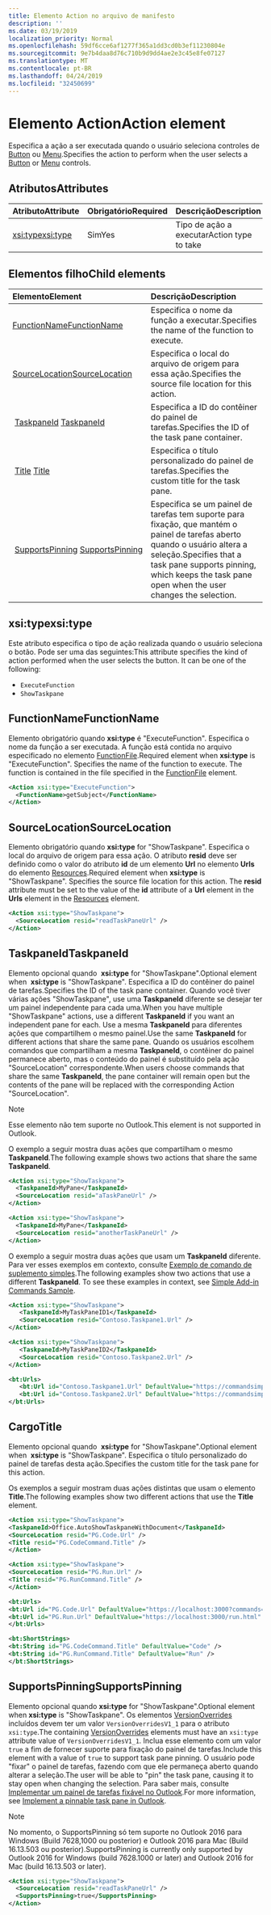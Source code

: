 ```yaml
---
title: Elemento Action no arquivo de manifesto
description: ''
ms.date: 03/19/2019
localization_priority: Normal
ms.openlocfilehash: 59df6cce6af1277f365a1dd3cd0b3ef11230804e
ms.sourcegitcommit: 9e7b4daa8d76c710b9d9dd4ae2e3c45e8fe07127
ms.translationtype: MT
ms.contentlocale: pt-BR
ms.lasthandoff: 04/24/2019
ms.locfileid: "32450699"
---
```

# <a name="action-element"></a><span data-ttu-id="db600-102">Elemento Action</span><span class="sxs-lookup"><span data-stu-id="db600-102">Action element</span></span>

<span data-ttu-id="db600-103">Especifica a ação a ser executada quando o usuário seleciona controles de [Button](control.md#button-control) ou [Menu](control.md#menu-dropdown-button-controls).</span><span class="sxs-lookup"><span data-stu-id="db600-103">Specifies the action to perform when the user selects a  [Button](control.md#button-control) or [Menu](control.md#menu-dropdown-button-controls) controls.</span></span>

## <a name="attributes"></a><span data-ttu-id="db600-104">Atributos</span><span class="sxs-lookup"><span data-stu-id="db600-104">Attributes</span></span>

|  <span data-ttu-id="db600-105">Atributo</span><span class="sxs-lookup"><span data-stu-id="db600-105">Attribute</span></span>  |  <span data-ttu-id="db600-106">Obrigatório</span><span class="sxs-lookup"><span data-stu-id="db600-106">Required</span></span>  |  <span data-ttu-id="db600-107">Descrição</span><span class="sxs-lookup"><span data-stu-id="db600-107">Description</span></span>  |
|:-----|:-----|:-----|
|  [<span data-ttu-id="db600-108">xsi:type</span><span class="sxs-lookup"><span data-stu-id="db600-108">xsi:type</span></span>](#xsitype)  |  <span data-ttu-id="db600-109">Sim</span><span class="sxs-lookup"><span data-stu-id="db600-109">Yes</span></span>  | <span data-ttu-id="db600-110">Tipo de ação a executar</span><span class="sxs-lookup"><span data-stu-id="db600-110">Action type to take</span></span>|

## <a name="child-elements"></a><span data-ttu-id="db600-111">Elementos filho</span><span class="sxs-lookup"><span data-stu-id="db600-111">Child elements</span></span>

|  <span data-ttu-id="db600-112">Elemento</span><span class="sxs-lookup"><span data-stu-id="db600-112">Element</span></span> |  <span data-ttu-id="db600-113">Descrição</span><span class="sxs-lookup"><span data-stu-id="db600-113">Description</span></span>  |
|:-----|:-----|
|  [<span data-ttu-id="db600-114">FunctionName</span><span class="sxs-lookup"><span data-stu-id="db600-114">FunctionName</span></span>](#functionname) |    <span data-ttu-id="db600-115">Especifica o nome da função a executar.</span><span class="sxs-lookup"><span data-stu-id="db600-115">Specifies the name of the function to execute.</span></span> |
|  [<span data-ttu-id="db600-116">SourceLocation</span><span class="sxs-lookup"><span data-stu-id="db600-116">SourceLocation</span></span>](#sourcelocation) |    <span data-ttu-id="db600-117">Especifica o local do arquivo de origem para essa ação.</span><span class="sxs-lookup"><span data-stu-id="db600-117">Specifies the source file location for this action.</span></span> |
| <span data-ttu-id="db600-118"> [TaskpaneId](#taskpaneid)</span><span class="sxs-lookup"><span data-stu-id="db600-118"> [TaskpaneId](#taskpaneid)</span></span> | <span data-ttu-id="db600-119">Especifica a ID do contêiner do painel de tarefas.</span><span class="sxs-lookup"><span data-stu-id="db600-119">Specifies the ID of the task pane container.</span></span>|
| <span data-ttu-id="db600-120"> [Title](#title)</span><span class="sxs-lookup"><span data-stu-id="db600-120"> [Title](#title)</span></span> | <span data-ttu-id="db600-121">Especifica o título personalizado do painel de tarefas.</span><span class="sxs-lookup"><span data-stu-id="db600-121">Specifies the custom title for the task pane.</span></span>|
| <span data-ttu-id="db600-122"> [SupportsPinning](#supportspinning)</span><span class="sxs-lookup"><span data-stu-id="db600-122"> [SupportsPinning](#supportspinning)</span></span> | <span data-ttu-id="db600-123">Especifica se um painel de tarefas tem suporte para fixação, que mantém o painel de tarefas aberto quando o usuário altera a seleção.</span><span class="sxs-lookup"><span data-stu-id="db600-123">Specifies that a task pane supports pinning, which keeps the task pane open when the user changes the selection.</span></span>|
  

## <a name="xsitype"></a><span data-ttu-id="db600-124">xsi:type</span><span class="sxs-lookup"><span data-stu-id="db600-124">xsi:type</span></span>

<span data-ttu-id="db600-p101">Este atributo especifica o tipo de ação realizada quando o usuário seleciona o botão. Pode ser uma das seguintes:</span><span class="sxs-lookup"><span data-stu-id="db600-p101">This attribute specifies the kind of action performed when the user selects the button. It can be one of the following:</span></span>

- `ExecuteFunction`
- `ShowTaskpane`

## <a name="functionname"></a><span data-ttu-id="db600-127">FunctionName</span><span class="sxs-lookup"><span data-stu-id="db600-127">FunctionName</span></span>

<span data-ttu-id="db600-p102">Elemento obrigatório quando **xsi:type** é "ExecuteFunction". Especifica o nome da função a ser executada. A função está contida no arquivo especificado no elemento [FunctionFile](functionfile.md).</span><span class="sxs-lookup"><span data-stu-id="db600-p102">Required element when **xsi:type** is "ExecuteFunction". Specifies the name of the function to execute. The function is contained in the file specified in the [FunctionFile](functionfile.md) element.</span></span>

```xml
<Action xsi:type="ExecuteFunction">
  <FunctionName>getSubject</FunctionName>
</Action>
```

## <a name="sourcelocation"></a><span data-ttu-id="db600-131">SourceLocation</span><span class="sxs-lookup"><span data-stu-id="db600-131">SourceLocation</span></span>

<span data-ttu-id="db600-p103">Elemento obrigatório quando **xsi:type** for "ShowTaskpane". Especifica o local do arquivo de origem para essa ação. O atributo **resid** deve ser definido como o valor do atributo **id** de um elemento **Url** no elemento **Urls** do elemento [Resources](resources.md).</span><span class="sxs-lookup"><span data-stu-id="db600-p103">Required element when  **xsi:type** is "ShowTaskpane". Specifies the source file location for this action. The **resid** attribute must be set to the value of the **id** attribute of a **Url** element in the **Urls** element in the [Resources](resources.md) element.</span></span>

```xml
<Action xsi:type="ShowTaskpane">
  <SourceLocation resid="readTaskPaneUrl" />
</Action>
```  

## <a name="taskpaneid"></a><span data-ttu-id="db600-135">TaskpaneId</span><span class="sxs-lookup"><span data-stu-id="db600-135">TaskpaneId</span></span>

<span data-ttu-id="db600-136">Elemento opcional quando  **xsi:type** for "ShowTaskpane".</span><span class="sxs-lookup"><span data-stu-id="db600-136">Optional element when  **xsi:type** is "ShowTaskpane".</span></span> <span data-ttu-id="db600-137">Especifica a ID do contêiner do painel de tarefas.</span><span class="sxs-lookup"><span data-stu-id="db600-137">Specifies the ID of the task pane container.</span></span> <span data-ttu-id="db600-138">Quando você tiver várias ações "ShowTaskpane", use uma **TaskpaneId** diferente se desejar ter um painel independente para cada uma.</span><span class="sxs-lookup"><span data-stu-id="db600-138">When you have multiple "ShowTaskpane" actions, use a different **TaskpaneId** if you want an independent pane for each.</span></span> <span data-ttu-id="db600-139">Use a mesma **TaskpaneId** para diferentes ações que compartilhem o mesmo painel.</span><span class="sxs-lookup"><span data-stu-id="db600-139">Use the same **TaskpaneId** for  different actions that share the same pane.</span></span> <span data-ttu-id="db600-140">Quando os usuários escolhem comandos que compartilham a mesma **TaskpaneId**, o contêiner do painel permanece aberto, mas o conteúdo do painel é substituído pela ação "SourceLocation" correspondente.</span><span class="sxs-lookup"><span data-stu-id="db600-140">When users choose commands that share the same **TaskpaneId**, the pane container will remain open but the contents of the pane will be replaced with the corresponding Action "SourceLocation".</span></span>

> [!NOTE]
> <span data-ttu-id="db600-141">Esse elemento não tem suporte no Outlook.</span><span class="sxs-lookup"><span data-stu-id="db600-141">This element is not supported in Outlook.</span></span>

<span data-ttu-id="db600-142">O exemplo a seguir mostra duas ações que compartilham o mesmo **TaskpaneId**.</span><span class="sxs-lookup"><span data-stu-id="db600-142">The following example shows two actions that share the same **TaskpaneId**.</span></span>

```xml
<Action xsi:type="ShowTaskpane">
  <TaskpaneId>MyPane</TaskpaneId>
  <SourceLocation resid="aTaskPaneUrl" />
</Action>

<Action xsi:type="ShowTaskpane">
  <TaskpaneId>MyPane</TaskpaneId>
  <SourceLocation resid="anotherTaskPaneUrl" />
</Action>
```  

<span data-ttu-id="db600-p105">O exemplo a seguir mostra duas ações que usam um **TaskpaneId** diferente. Para ver esses exemplos em contexto, consulte [Exemplo de comando de suplemento simples](https://github.com/OfficeDev/Office-Add-in-Commands-Samples/blob/master/Simple/Manifest/SimpleAddin.xml).</span><span class="sxs-lookup"><span data-stu-id="db600-p105">The following examples show two actions that use a different **TaskpaneId**. To see these examples in context, see [Simple Add-in Commands Sample](https://github.com/OfficeDev/Office-Add-in-Commands-Samples/blob/master/Simple/Manifest/SimpleAddin.xml).</span></span>

```xml
<Action xsi:type="ShowTaskpane">
   <TaskpaneId>MyTaskPaneID1</TaskpaneId>
   <SourceLocation resid="Contoso.Taskpane1.Url" />
</Action>

<Action xsi:type="ShowTaskpane">
   <TaskpaneId>MyTaskPaneID2</TaskpaneId>
   <SourceLocation resid="Contoso.Taskpane2.Url" />
</Action>
```  

```xml
<bt:Urls>
   <bt:Url id="Contoso.Taskpane1.Url" DefaultValue="https://commandsimple.azurewebsites.net/Taskpane.html" />
   <bt:Url id="Contoso.Taskpane2.Url" DefaultValue="https://commandsimple.azurewebsites.net/Taskpane2.html" />
</bt:Urls>
```  

## <a name="title"></a><span data-ttu-id="db600-145">Cargo</span><span class="sxs-lookup"><span data-stu-id="db600-145">Title</span></span>

<span data-ttu-id="db600-146">Elemento opcional quando  **xsi:type** for "ShowTaskpane".</span><span class="sxs-lookup"><span data-stu-id="db600-146">Optional element when  **xsi:type** is "ShowTaskpane".</span></span> <span data-ttu-id="db600-147">Especifica o título personalizado do painel de tarefas desta ação.</span><span class="sxs-lookup"><span data-stu-id="db600-147">Specifies the custom title for the task pane for this action.</span></span>

<span data-ttu-id="db600-148">Os exemplos a seguir mostram duas ações distintas que usam o elemento **Title**.</span><span class="sxs-lookup"><span data-stu-id="db600-148">The following examples show two different actions that use the **Title** element.</span></span>

```xml
<Action xsi:type="ShowTaskpane">
<TaskpaneId>Office.AutoShowTaskpaneWithDocument</TaskpaneId>
<SourceLocation resid="PG.Code.Url" />
<Title resid="PG.CodeCommand.Title" />
</Action>
```

```xml
<Action xsi:type="ShowTaskpane">
<SourceLocation resid="PG.Run.Url" />
<Title resid="PG.RunCommand.Title" />
</Action>
```

```xml
<bt:Urls>
<bt:Url id="PG.Code.Url" DefaultValue="https://localhost:3000?commands=1" />
<bt:Url id="PG.Run.Url" DefaultValue="https://localhost:3000/run.html" />
</bt:Urls>
```

```xml
<bt:ShortStrings>
<bt:String id="PG.CodeCommand.Title" DefaultValue="Code" />
<bt:String id="PG.RunCommand.Title" DefaultValue="Run" />
</bt:ShortStrings>
```

## <a name="supportspinning"></a><span data-ttu-id="db600-149">SupportsPinning</span><span class="sxs-lookup"><span data-stu-id="db600-149">SupportsPinning</span></span>

<span data-ttu-id="db600-150">Elemento opcional quando **xsi:type** for "ShowTaskpane".</span><span class="sxs-lookup"><span data-stu-id="db600-150">Optional element when **xsi:type** is "ShowTaskpane".</span></span> <span data-ttu-id="db600-151">Os elementos [VersionOverrides](versionoverrides.md) incluídos devem ter um valor `VersionOverridesV1_1` para o atributo `xsi:type`.</span><span class="sxs-lookup"><span data-stu-id="db600-151">The containing [VersionOverrides](versionoverrides.md) elements must have an `xsi:type` attribute value of `VersionOverridesV1_1`.</span></span> <span data-ttu-id="db600-152">Inclua esse elemento com um valor `true` a fim de fornecer suporte para fixação do painel de tarefas.</span><span class="sxs-lookup"><span data-stu-id="db600-152">Include this element with a value of `true` to support task pane pinning.</span></span> <span data-ttu-id="db600-153">O usuário pode "fixar" o painel de tarefas, fazendo com que ele permaneça aberto quando alterar a seleção.</span><span class="sxs-lookup"><span data-stu-id="db600-153">The user will be able to "pin" the task pane, causing it to stay open when changing the selection.</span></span> <span data-ttu-id="db600-154">Para saber mais, consulte [Implementar um painel de tarefas fixável no Outlook](/outlook/add-ins/pinnable-taskpane).</span><span class="sxs-lookup"><span data-stu-id="db600-154">For more information, see [Implement a pinnable task pane in Outlook](/outlook/add-ins/pinnable-taskpane).</span></span>

> [!NOTE]
> <span data-ttu-id="db600-155">No momento, o SupportsPinning só tem suporte no Outlook 2016 para Windows (Build 7628,1000 ou posterior) e Outlook 2016 para Mac (Build 16.13.503 ou posterior).</span><span class="sxs-lookup"><span data-stu-id="db600-155">SupportsPinning is currently only supported by Outlook 2016 for Windows (build 7628.1000 or later) and Outlook 2016 for Mac (build 16.13.503 or later).</span></span>

```xml
<Action xsi:type="ShowTaskpane">
  <SourceLocation resid="readTaskPaneUrl" />
  <SupportsPinning>true</SupportsPinning>
</Action>
```

